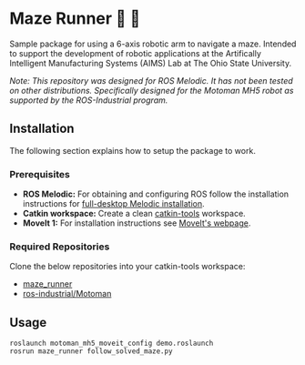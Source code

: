 # Maze Runner :robot: :runner:
Sample package for using a 6-axis robotic arm to navigate a maze. Intended to support the development of robotic applications at the Artifically Intelligent Manufacturing Systems (AIMS) Lab at The Ohio State University.

_Note: This repository was designed for ROS Melodic. It has not been tested on other distributions._
_Specifically designed for the Motoman MH5 robot as supported by the ROS-Industrial program._

## Installation
The following section explains how to setup the package to work.

### Prerequisites
  - **ROS Melodic:** For obtaining and configuring ROS follow the installation instructions for [full-desktop Melodic installation](http://wiki.ros.org/melodic/Installation/Ubuntu).
  - **Catkin workspace:** Create a clean [catkin-tools](https://catkin-tools.readthedocs.io/en/latest/index.html) workspace.
  - **MoveIt 1:** For installation instructions see [MoveIt's webpage](https://moveit.ros.org/install/).

### Required Repositories
  Clone the below repositories into your catkin-tools workspace:
  - [maze_runner](https://github.com/OSU-AIMS/maze_runner)
  - [ros-industrial/Motoman](https://github.com/ros-industrial/motoman)


## Usage

```
roslaunch motoman_mh5_moveit_config demo.roslaunch
rosrun maze_runner follow_solved_maze.py
```
